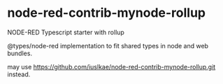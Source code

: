 # node-red-contrib-mynode-rollup
NODE-RED Typescript starter with rollup

@types/node-red implementation to fit shared types in node and web bundles.

may use https://github.com/iuslkae/node-red-contrib-mynode-rollup.git instead.